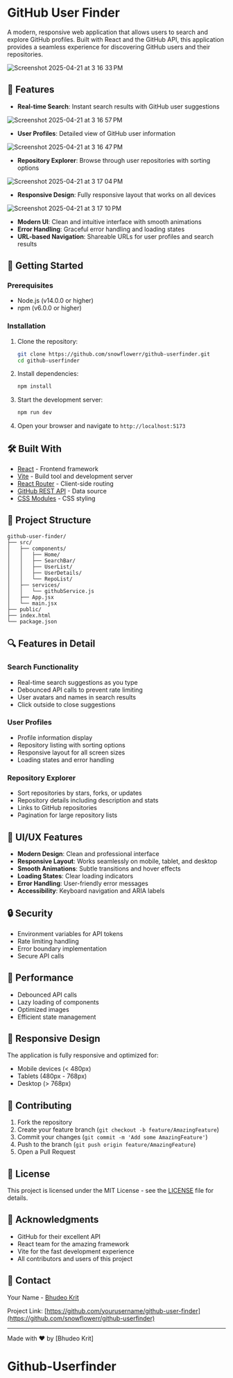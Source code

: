 # GitHub User Finder

A modern, responsive web application that allows users to search and explore GitHub profiles. Built with React and the GitHub API, this application provides a seamless experience for discovering GitHub users and their repositories.

![Screenshot 2025-04-21 at 3 16 33 PM](https://github.com/user-attachments/assets/f48d4d41-f7e8-4f77-9ead-80a897605ec6)


## 🌟 Features

- **Real-time Search**: Instant search results with GitHub user suggestions

![Screenshot 2025-04-21 at 3 16 57 PM](https://github.com/user-attachments/assets/711776e4-a362-40a6-b9ac-4dd3339593d3)
- **User Profiles**: Detailed view of GitHub user information

![Screenshot 2025-04-21 at 3 16 47 PM](https://github.com/user-attachments/assets/b146a7a0-6ed9-4a41-ae0e-fac224b824ba)
- **Repository Explorer**: Browse through user repositories with sorting options

![Screenshot 2025-04-21 at 3 17 04 PM](https://github.com/user-attachments/assets/da27ce65-3e60-4086-ae37-8eb477cdae63)
- **Responsive Design**: Fully responsive layout that works on all devices

![Screenshot 2025-04-21 at 3 17 10 PM](https://github.com/user-attachments/assets/d3cb4f5a-7372-4973-ad02-d8c2185714bf)
- **Modern UI**: Clean and intuitive interface with smooth animations
- **Error Handling**: Graceful error handling and loading states
- **URL-based Navigation**: Shareable URLs for user profiles and search results

## 🚀 Getting Started

### Prerequisites

- Node.js (v14.0.0 or higher)
- npm (v6.0.0 or higher)

### Installation

1. Clone the repository:
   ```bash
   git clone https://github.com/snowflowerr/github-userfinder.git
   cd github-userfinder
   ```

2. Install dependencies:
   ```bash
   npm install
   ```

3. Start the development server:
   ```bash
   npm run dev
   ```

4. Open your browser and navigate to `http://localhost:5173`

## 🛠️ Built With

- [React](https://reactjs.org/) - Frontend framework
- [Vite](https://vitejs.dev/) - Build tool and development server
- [React Router](https://reactrouter.com/) - Client-side routing
- [GitHub REST API](https://docs.github.com/en/rest) - Data source
- [CSS Modules](https://github.com/css-modules/css-modules) - CSS styling

## 📁 Project Structure

```
github-user-finder/
├── src/
│   ├── components/
│   │   ├── Home/
│   │   ├── SearchBar/
│   │   ├── UserList/
│   │   ├── UserDetails/
│   │   └── RepoList/
│   ├── services/
│   │   └── githubService.js
│   ├── App.jsx
│   └── main.jsx
├── public/
├── index.html
└── package.json
```

## 🔍 Features in Detail

### Search Functionality
- Real-time search suggestions as you type
- Debounced API calls to prevent rate limiting
- User avatars and names in search results
- Click outside to close suggestions

### User Profiles
- Profile information display
- Repository listing with sorting options
- Responsive layout for all screen sizes
- Loading states and error handling

### Repository Explorer
- Sort repositories by stars, forks, or updates
- Repository details including description and stats
- Links to GitHub repositories
- Pagination for large repository lists

## 🎨 UI/UX Features

- **Modern Design**: Clean and professional interface
- **Responsive Layout**: Works seamlessly on mobile, tablet, and desktop
- **Smooth Animations**: Subtle transitions and hover effects
- **Loading States**: Clear loading indicators
- **Error Handling**: User-friendly error messages
- **Accessibility**: Keyboard navigation and ARIA labels

## 🔒 Security

- Environment variables for API tokens
- Rate limiting handling
- Error boundary implementation
- Secure API calls

## 🚀 Performance

- Debounced API calls
- Lazy loading of components
- Optimized images
- Efficient state management

## 📱 Responsive Design

The application is fully responsive and optimized for:
- Mobile devices (< 480px)
- Tablets (480px - 768px)
- Desktop (> 768px)

## 🤝 Contributing

1. Fork the repository
2. Create your feature branch (`git checkout -b feature/AmazingFeature`)
3. Commit your changes (`git commit -m 'Add some AmazingFeature'`)
4. Push to the branch (`git push origin feature/AmazingFeature`)
5. Open a Pull Request

## 📝 License

This project is licensed under the MIT License - see the [LICENSE](LICENSE) file for details.

## 🙏 Acknowledgments

- GitHub for their excellent API
- React team for the amazing framework
- Vite for the fast development experience
- All contributors and users of this project

## 📧 Contact

Your Name - [Bhudeo Krit](bhudeokrit@gmail.com)

Project Link: [https://github.com/yourusername/github-user-finder](https://github.com/snowflowerr/github-userfinder)

---

Made with ❤️ by [Bhudeo Krit]
# Github-Userfinder

